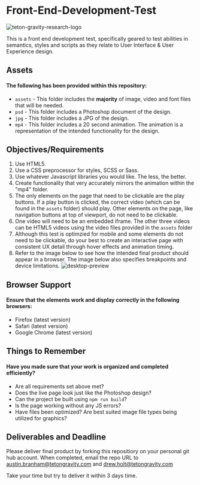 # Front-End-Development-Test
![teton-gravity-research-logo](https://user-images.githubusercontent.com/25068260/46886003-cc7ac380-ce16-11e8-9078-923672736395.png)

This is a front end development test, specifically geared to test abilities in semantics, styles and scripts as they relate to User Interface & User Experience design.

## Assets
#### The following has been provided within this repository:

- `assets` - This folder includes the **majority** of image, video and font files that will be needed.
- `psd` - This folder includes a Photoshop document of the design.
- `jpg` - This folder includes a JPG of the design.
- `mp4` - This folder includes a 20 second animation. The animation is a representation of the intended functionality for the design.

## Objectives/Requirements
1. Use HTML5.
2. Use a CSS preprocessor for styles, SCSS or Sass.
3. Use whatever Javascript libraries you would like. The less, the better.
4. Create functionality that very accurately mirrors the animation within the "mp4" folder.
5. The only elements on the page that need to be clickable are the play buttons. If a play button is clicked, the correct video (which can be found in the `assets` folder) should play. Other elements on the page, like navigation buttons at top of viewport, do not need to be clickable.
6. One video will need to be an embedded iframe. The other three videos can be HTML5 videos using the video files provided in the `assets` folder
7. Although this test is optimzied for mobile and some elements do not need to be clickable, do your best to create an interactive page with consistent UX detail through hover effects and animation timing.
8. Refer to the image below to see how the intended final product should appear in a browser. The image below also specifies breakpoints and device limitations.
![desktop-preview](https://user-images.githubusercontent.com/25068260/48015184-abd81d80-e0e5-11e8-832e-1299b235ac58.jpg)

## Browser Support
#### Ensure that the elements work and display correctly in the following browsers:

- Firefox (latest version)
- Safari (latest version)
- Google Chrome (latest version)

## Things to Remember
#### Have you made sure that your work is organized and completed efficiently?

- Are all requirements set above met?
- Does the live page look just like the Photoshop design?
- Can the project be built using `npm run build`?
- Is the page working without any JS errors?
- Have files been optimized? Are best suited image file types being utilized for graphics? 

## Deliverables and Deadline
Please deliver final product by forking this repositiory on your personal git hub account. When completed, email the repo URL to austin.branham@tetongravity.com and drew.holt@tetongravity.com

Take your time but try to deliver it within 3 days time.
